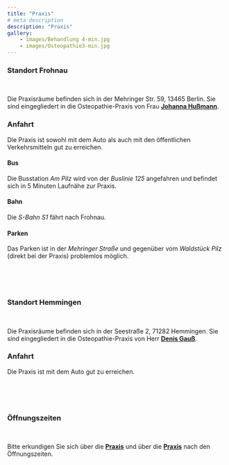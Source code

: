```yaml
---
title: "Praxis"
# meta description
description: "Praxis"
gallery: 
    - images/Behandlung 4-min.jpg
    - images/Osteopathie3-min.jpg
---
```


### Standort Frohnau
<br>

Die Praxisräume befinden sich in der Mehringer Str. 59, 13465 Berlin. Sie sind eingegliedert in die Osteopathie-Praxis von Frau **[Johanna Hußmann](https://johanna-hussmann.de "Osteopathie Johanna Hußmann")**. 

### Anfahrt  
Die Praxis ist sowohl mit dem Auto als auch mit den öffentlichen Verkehrsmitteln gut zu erreichen.  

#### Bus  
Die Busstation *Am Pilz* wird von der *Buslinie 125* angefahren und befindet sich in 5 Minuten Laufnähe zur Praxis.  

#### Bahn  
Die *S-Bahn S1* fährt nach Frohnau.  

#### Parken  
Das Parken ist in der *Mehringer Straße* und gegenüber vom *Waldstück Pilz* (direkt bei der Praxis) problemlos möglich.

<br>
<br>
<br>

### Standort Hemmingen 
<br>

Die Praxisräume befinden sich in der Seestraße 2, 71282 Hemmingen. Sie sind eingegliedert in die Osteopathie-Praxis von Herr **[Denis Gauß](https://www.osteopathie-gauss.de/ "Osteopathie Gauß")**.
<br>

### Anfahrt
Die Praxis ist mit dem Auto gut zu erreichen.

 <br>
 <br>
 <br>


### Öffnungszeiten
<br>

Bitte erkundigen Sie sich über die **[Praxis](https://www.johanna-hussmann.de/ "Osteopathie Hußmann")** und über die **[Praxis](https://www.osteopathie-gauss.de/ "Osteopathie Gauß")** nach den Öffnungszeiten.

